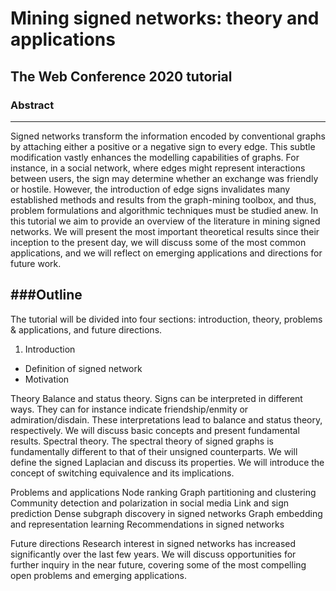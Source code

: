 # Mining signed networks: theory and applications
## The Web Conference 2020 tutorial

### Abstract
---
Signed networks transform the information encoded by conventional graphs by attaching either a positive or a negative sign to every edge. This subtle modification vastly enhances the modelling capabilities of graphs. For instance, in a social network, where edges might represent interactions between users, the sign may determine whether an exchange was friendly or hostile. However, the introduction of edge signs invalidates many established methods and results from the graph-mining toolbox, and thus, problem formulations and algorithmic techniques must be studied anew. In this tutorial we aim to provide an overview of the literature in mining signed networks. We will present the most important theoretical results since their inception to the present day, we will discuss some of the most common applications, and we will reflect on emerging applications and directions for future work.

###Outline
---
The tutorial will be divided into four sections: introduction, theory, problems & applications, and future directions.

1. Introduction
  * Definition of signed network
  * Motivation

Theory
Balance and status theory. Signs can be interpreted in different ways. They can for instance indicate friendship/enmity or admiration/disdain. These interpretations lead to balance and status theory, respectively. We will discuss basic concepts and present fundamental results.
Spectral theory. The spectral theory of signed graphs is fundamentally different to that of their unsigned counterparts. We will define the signed Laplacian and discuss its properties. We will introduce the concept of switching equivalence and its implications.

Problems and applications
Node ranking
Graph partitioning and clustering
Community detection and polarization in social media
Link and sign prediction
Dense subgraph discovery in signed networks
Graph embedding and representation learning
Recommendations in signed networks

Future directions
Research interest in signed networks has increased significantly over the last few years. We will discuss opportunities for further inquiry in the near future, covering some of the most compelling open problems and emerging applications.
